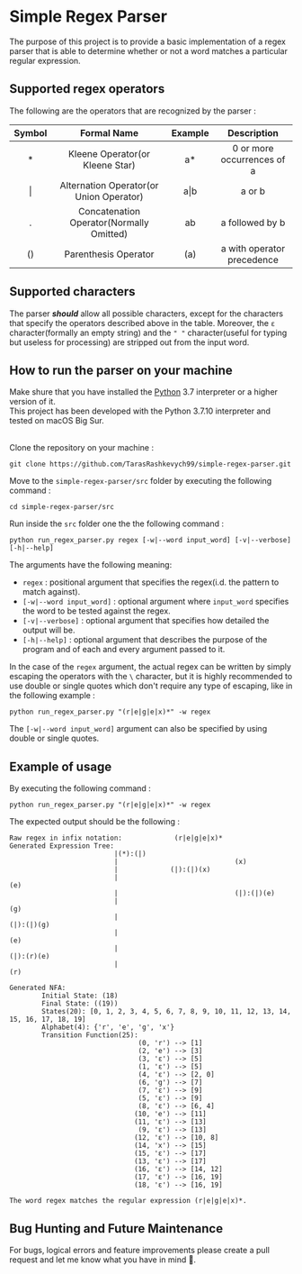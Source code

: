 # Simple Regex Parser

The purpose of this project is to provide a basic implementation of a regex parser that is able to
determine whether or not a word matches a particular regular expression.

## Supported regex operators

The following are the operators that are recognized by the parser :

| Symbol |               Formal Name                | Example |        Description         |
| :----: | :--------------------------------------: | :-----: | :------------------------: |
|   \*   |     Kleene Operator(or Kleene Star)      |   a\*   | 0 or more occurrences of a |
|   \|   | Alternation Operator(or Union Operator)  |  a\|b   |           a or b           |
|   .    | Concatenation Operator(Normally Omitted) |   ab    |      a followed by b       |
|   ()   |           Parenthesis Operator           |   (a)   | a with operator precedence |

## Supported characters

The parser **_should_** allow all possible characters, except for the characters that specify the
operators described above in the table. Moreover, the `ε` character(formally an empty string)
and the `" "` character(useful for typing but useless for processing) are stripped out from the
input word.

## How to run the parser on your machine

Make shure that you have installed the [Python](https://www.python.org/downloads/) 3.7 interpreter or
a higher version of it.<br>
This project has been developed with the Python 3.7.10 interpreter and tested on macOS Big Sur.<br><br>

Clone the repository on your machine :

```
git clone https://github.com/TarasRashkevych99/simple-regex-parser.git
```

Move to the `simple-regex-parser/src` folder by executing the following command :

```
cd simple-regex-parser/src
```

Run inside the `src` folder one the the following command :

```
python run_regex_parser.py regex [-w|--word input_word] [-v|--verbose] [-h|--help]
```

The arguments have the following meaning:

- `regex` : positional argument that specifies the regex(i.d. the pattern to match against).
- `[-w|--word input_word]` : optional argument where `input_word` specifies the word to be tested
  against the regex.
- `[-v|--verbose]` : optional argument that specifies how detailed the output will be.
- `[-h|--help]` : optional argument that describes the purpose of the program and of each and every
  argument passed to it.

In the case of the `regex` argument, the actual regex can be written by simply escaping the
operators with the `\` character, but it is highly recommended to use double or single quotes
which don't require any type of escaping, like in the following example :

```
python run_regex_parser.py "(r|e|g|e|x)*" -w regex
```

The `[-w|--word input_word]` argument can also be specified by using double or single quotes.

## Example of usage

By executing the following command :

```
python run_regex_parser.py "(r|e|g|e|x)*" -w regex
```

The expected output should be the following :

```
Raw regex in infix notation:             (r|e|g|e|x)*
Generated Expression Tree:
                          |(*):(|)
                          |                             (x)
                          |             (|):(|)(x)
                          |                                             (e)
                          |                             (|):(|)(e)
                          |                                                             (g)
                          |                                             (|):(|)(g)
                          |                                                                             (e)
                          |                                                             (|):(r)(e)
                          |                                                                             (r)

Generated NFA:
        Initial State: (18)
        Final State: ((19))
        States(20): [0, 1, 2, 3, 4, 5, 6, 7, 8, 9, 10, 11, 12, 13, 14, 15, 16, 17, 18, 19]
        Alphabet(4): {'r', 'e', 'g', 'x'}
        Transition Function(25):
                                (0, 'r') --> [1]
                                (2, 'e') --> [3]
                                (3, 'ε') --> [5]
                                (1, 'ε') --> [5]
                                (4, 'ε') --> [2, 0]
                                (6, 'g') --> [7]
                                (7, 'ε') --> [9]
                                (5, 'ε') --> [9]
                                (8, 'ε') --> [6, 4]
                               (10, 'e') --> [11]
                               (11, 'ε') --> [13]
                                (9, 'ε') --> [13]
                               (12, 'ε') --> [10, 8]
                               (14, 'x') --> [15]
                               (15, 'ε') --> [17]
                               (13, 'ε') --> [17]
                               (16, 'ε') --> [14, 12]
                               (17, 'ε') --> [16, 19]
                               (18, 'ε') --> [16, 19]

The word regex matches the regular expression (r|e|g|e|x)*.

```

## Bug Hunting and Future Maintenance

For bugs, logical errors and feature improvements please create a pull request and let me know what you have in mind 🙂.

